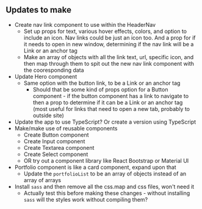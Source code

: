 ## Updates to make
- Create nav link component to use within the HeaderNav
  - Set up props for text, various hover effects, colors, and option to include an icon. Nav links could be just an icon too. And a prop for if it needs to open in new window, determining if the nav link will be a Link or an anchor tag
  - Make an array of objects with all the link text, url, specific icon, and then map through them to spit out the new nav link component with the cooresponding data
- Update Hero component
  - Same option with the button link, to be a Link or an anchor tag
    - Should that be some kind of props option for a Button component - if the button component has a link to navigate to then a prop to determine if it can be a Link or an anchor tag (most useful for links that need to open a new tab, probably to outside site)
- Update the app to use TypeScript? Or create a version using TypeScript
- Make/make use of reusable components
  - Create Button component
  - Create Input component
  - Create Textarea component
  - Create Select component
  - OR try out a component library like React Bootstrap or Material UI
- Portfolio component is like a card component, expand upon that
  - Update the `portfolioList` to be an array of objects instead of an array of arrays
- Install `sass` and then remove all the css.map and css files, won't need it
  - Actually test this before making these changes - without installing `sass` will the styles work without compiling them?